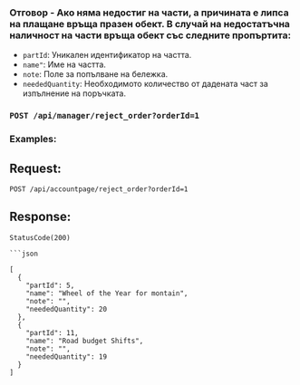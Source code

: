 ### Отговор - Ако няма недостиг на части, а причината е липса на плащане връща празен обект. В случай на недостатъчна наличност на части връща обект със следните пропъртита:

- `partId`: Уникален идентификатор на частта.
- `name"`: Име на частта.
- `note`: Поле за попълване на бележка.
- `neededQuantity`: Необходимото количество от дадената част за изпълнение на поръчката.

### `POST /api/manager/reject_order?orderId=1`

### Examples:

## Request:

```
POST /api/accountpage/reject_order?orderId=1
```

## Response:
```
StatusCode(200)

```json
	
[
  {
    "partId": 5,
    "name": "Wheel of the Year for montain",
    "note": "",
    "neededQuantity": 20
  },
  {
    "partId": 11,
    "name": "Road budget Shifts",
    "note": "",
    "neededQuantity": 19
  }
]

```